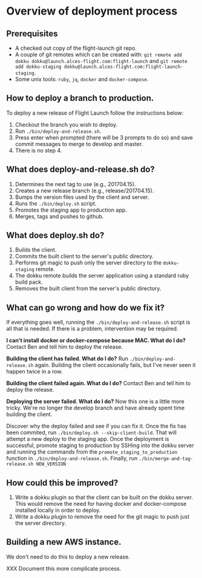# Overview of deployment process

## Prerequisites

 - A checked out copy of the flight-launch git repo.
 - A couple of git remotes which can be created with:  `git remote add dokku
   dokku@launch.alces-flight.com:flight-launch` and `git remote add
   dokku-staging dokku@launch.alces-flight.com:flight-launch-staging`.
 - Some unix tools: `ruby`, `jq`, `docker` and `docker-compose`.

## How to deploy a branch to production.

To deploy a new release of Flight Launch follow the instructions below:

 1. Checkout the branch you wish to deploy.
 2. Run `./bin/deploy-and-release.sh`.
 3. Press enter when prompted (there will be 3 prompts to do so) and save
    commit messages to merge to develop and master.
 4. There is no step 4.

## What does deploy-and-release.sh do?

 1. Determines the next tag to use (e.g., 201704.15).
 2. Creates a new release branch (e.g., release/201704.15).
 3. Bumps the version files used by the client and server.
 4. Runs the `./bin/deploy.sh` script.
 5. Promotes the staging app to production app.
 6. Merges, tags and pushes to github.

## What does deploy.sh do?

 1. Builds the client.
 2. Commits the built client to the server's public directory.
 3. Performs git magic to push only the server directory to the
    `dokku-staging` remote.
 4. The dokku remote builds the server application using a standard ruby build
    pack.
 5. Removes the built client from the server's public directory.

## What can go wrong and how do we fix it?

If everything goes well, running the `./bin/deploy-and-release.sh` script is
all that is needed.  If there is a problem, intervention may be required.

**I can't install docker or docker-compose because MAC. What do I do?**
Contact Ben and tell him to deploy the release.

**Building the client has failed.  What do I do?**  Run
`./bin/deploy-and-release.sh` again.  Building the client occasionally fails,
but I've never seen it happen twice in a row.

**Building the client failed again.  What do I do?**  Contact Ben and tell him
to deploy the release.

**Deploying the server failed.  What do I do?**  Now this one is a little more
tricky.  We're no longer the develop branch and have already spent time
building the client.

Discover why the deploy failed and see if you can fix it.  Once the
fix has been commited, run `./bin/deploy.sh --skip-client-build`.  That will
attempt a new deploy to the staging app.  Once the deployment is successful,
promote staging to production by SSHing into the dokku server and running the
commands from the `promote_staging_to_production` function in
`./bin/deploy-and-release.sh`.  Finally, run `./bin/merge-and-tag-release.sh
NEW_VERSION` 

## How could this be improved?

 1. Write a dokku plugin so that the client can be built on the dokku server.
    This would remove the need for having docker and docker-compose installed
    locally in order to deploy.
 2. Write a dokku plugin to remove the need for the git magic to push just the
    server directory.


## Building a new AWS instance.

We don't need to do this to deploy a new release.

XXX Document this more complicate process.
